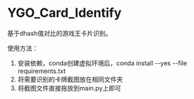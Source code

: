 # YGO_Card_Identify

基于dhash值对比的游戏王卡片识别。

使用方法：

1. 安装依赖，conda创建虚拟环境后，conda install --yes --file requirements.txt
2. 将需要识别的卡牌截图放在相同文件夹
3. 将截图文件直接拖放到main.py上即可
